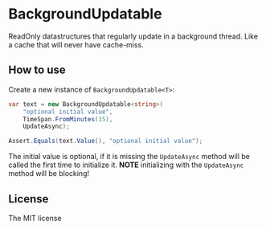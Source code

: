 # BackgroundUpdatable

ReadOnly datastructures that regularly update in a background thread. Like a cache that will never have cache-miss.


## How to use

Create a new instance of `BackgroundUpdatable<T>`:

```csharp
var text = new BackgroundUpdatable<string>(
	"optional initial value",
	TimeSpan.FromMinutes(15),
	UpdateAsync);

Assert.Equals(text.Value(), "optional initial value");
```

The initial value is optional, if it is missing the `UpdateAsync` method will be called the first time to initialize it. **NOTE** initializing with the `UpdateAsync` method will be blocking!

## License

The MIT license